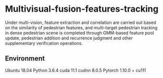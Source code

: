 # Multivisual-fusion-features-tracking
Under multi-vision, feature extraction and correlation are carried out based on the similarity of pedestrian features, and multi-target pedestrian tracking in dense pedestrian scene is completed through GMM-based feature pool update, pedestrian addition and recurrence judgment and other supplementary verification operations.

## Environment
Ubuntu 18.04
Python 3.6.4
cuda 11.1
cudnn 8.0.5
Pytorch 1.10.0 + cu111

